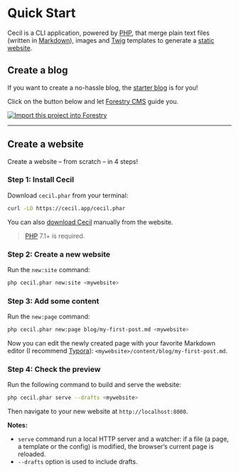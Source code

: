 <!--
description: "Create a new static site and preview it locally."
date: 2020-12-19
-->

# Quick Start

Cecil is a CLI application, powered by [PHP](http://www.php.net), that merge plain text files (written in [Markdown](https://daringfireball.net/projects/markdown/)), images and [Twig](https://twig.symfony.com/) templates to generate a [static website](https://en.wikipedia.org/wiki/Static_web_page).

## Create a blog

If you want to create a no-hassle blog, the [starter blog](https://github.com/Cecilapp/the-butler#readme) is for you!

Click on the button below and let [Forestry CMS](https://forestry.io) guide you.

[![Import this project into Forestry](https://assets.forestry.io/import-to-forestryK.svg)](https://cecil.app/cms/forestry/import/)

----

## Create a website

Create a website – from scratch – in 4 steps!

### Step 1: Install Cecil

Download `cecil.phar` from your terminal:

```bash
curl -LO https://cecil.app/cecil.phar
```

You can also [download Cecil](https://cecil.app/download/) manually from the website.

> [PHP](http://php.net/manual/en/install.php) 7.1+ is required.

### Step 2: Create a new website

Run the `new:site` command:

```bash
php cecil.phar new:site <mywebsite>
```

### Step 3: Add some content

Run the `new:page` command:

```bash
php cecil.phar new:page blog/my-first-post.md <mywebsite>
```

Now you can edit the newly created page with your favorite Markdown editor (I recommend [Typora](https://www.typora.io)): `<mywebsite>/content/blog/my-first-post.md`.

### Step 4: Check the preview

Run the following command to build and serve the website:

```bash
php cecil.phar serve --drafts <mywebsite>
```

Then navigate to your new website at `http://localhost:8000`.

**Notes:**

- `serve` command run a local HTTP server and a watcher: if a file (a page, a template or the config) is modified, the browser’s current page is reloaded.
- `--drafts` option is used to include drafts.

